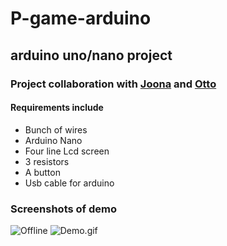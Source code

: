 # P-game-arduino
## arduino uno/nano project

### Project collaboration with [Joona](https://github.com/joona1808) and [Otto](https://github.com/otto1805)


#### Requirements include
- Bunch of wires
- Arduino Nano
- Four line Lcd screen
- 3 resistors
- A button
- Usb cable for arduino

### Screenshots of demo
![Offline](https://puu.sh/HdD61/6dce5c7c67.jpg)
![Demo.gif](https://puu.sh/HdCYs/c0d1da3786.gif)

